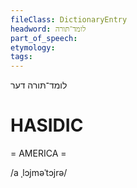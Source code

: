 ```yaml
---
fileClass: DictionaryEntry
headword: לומד־תּורה
part_of_speech: 
etymology: 
tags: 
---
```

לומד־תּורה
דער

HASIDIC
=======
= AMERICA = 

/a ˌlɔjməˈtɔjrə/